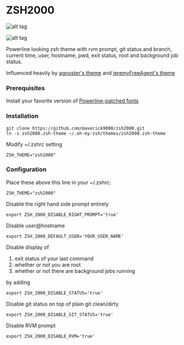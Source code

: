 ZSH2000
======

![alt tag](https://raw.githubusercontent.com/maverick9000/zsh2000/master/demo.png)

![alt tag](https://raw.githubusercontent.com/maverick9000/zsh2000/master/demo2.png)

Powerline looking zsh theme with rvm prompt, git status and branch, current time, user, hostname, pwd, exit status, root and background job status.

Influenced heavily by [agnoster's theme](https://gist.github.com/3712874) and [jeremyFreeAgent's theme](https://github.com/jeremyFreeAgent/oh-my-zsh-powerline-theme)

### Prerequisites

Install your favorite version of
[Powerline-patched fonts](https://github.com/Lokaltog/powerline-fonts)

### Installation

    git clone https://github.com/maverick9000/zsh2000.git
    ln -s zsh2000.zsh-theme ~/.oh-my-zsh/themes/zsh2000.zsh-theme

Modify ~/.zshrc setting

    ZSH_THEME="zsh2000"

### Configuration

Place these above this line in your ~/.zshrc:

    ZSH_THEME="zsh2000"

Disable the right hand side prompt entirely

    export ZSH_2000_DISABLE_RIGHT_PROMPT='true'

Disable user@hostname

    export ZSH_2000_DEFAULT_USER='YOUR_USER_NAME'

Disable display of

1. exit status of your last command
2. whether or not you are root
3. whether or not there are background jobs running

by adding

    export ZSH_2000_DISABLE_STATUS='true'

Disable git status on top of plain git clean/dirty

    export ZSH_2000_DISABLE_GIT_STATUS='true'

Disable RVM prompt

    export ZSH_2000_DISABLE_RVM='true'

